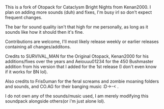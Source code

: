 This is a fork of Otopack for Cataclysm Bright Nights from Kenan2000. I plan on adding more sounds (duh) and fixes, I'm busy irl so don't expect frequent changes.

The bar for sound quality isn't that high for me personally, as long as it sounds like how it should then it's fine.

Contributions are welcome, I'll most likely release weekly or earlier releases containing all changes/additons.



Credits to SURVIVAL_MAN for the Original Otopack, Kenan2000 for his additions/fixes over the years and Aeiouuu01234 for the 450 Bushmaster addition from his version that I added for the 1st release (I don't even know if it works for BN lol).

Also credits to Fris0uman for the feral screams and zombie moaning folders and sounds, and CO.AG for their banging music :D->-< .

I do not own any of the sounds/music used, I am merely modifying this soundpack alongside others(or i'm just alone lol).
